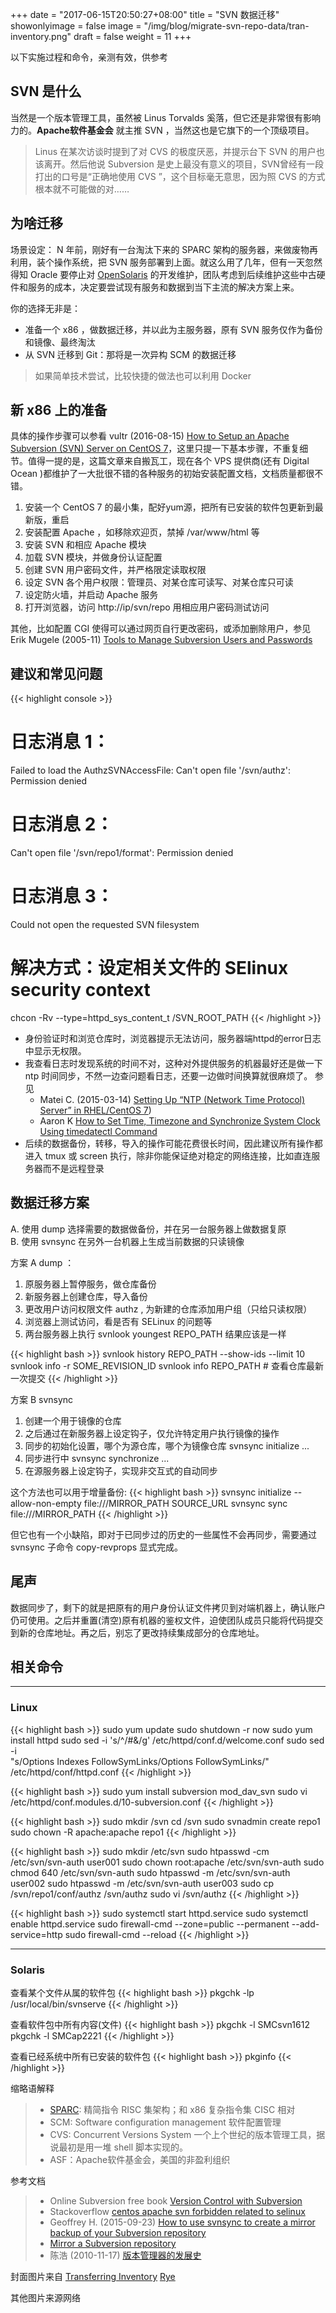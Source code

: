 +++
date = "2017-06-15T20:50:27+08:00"
title = "SVN 数据迁移"
showonlyimage = false
image = "/img/blog/migrate-svn-repo-data/tran-inventory.png"
draft = false
weight = 11
+++

以下实施过程和命令，亲测有效，供参考
<!--more-->

## SVN 是什么
当然是一个版本管理工具，虽然被 Linus Torvalds 奚落，但它还是非常很有影响力的。**Apache软件基金会** 就主推 SVN ，当然这也是它旗下的一个顶级项目。

> Linus 在某次访谈时提到了对 CVS 的极度厌恶，并提示台下 SVN 的用户也该离开。然后他说  Subversion 是史上最没有意义的项目，SVN曾经有一段打出的口号是“正确地使用 CVS ”，这个目标毫无意思，因为照 CVS 的方式根本就不可能做的对……

## 为啥迁移

场景设定： N 年前，刚好有一台淘汰下来的 SPARC 架构的服务器，来做废物再利用，装个操作系统，把 SVN 服务部署到上面。就这么用了几年，但有一天忽然得知 Oracle 要停止对 [OpenSolaris](https://en.wikipedia.org/wiki/Solaris_(operating_system)) 的开发维护，团队考虑到后续维护这些中古硬件和服务的成本，决定要尝试现有服务和数据到当下主流的解决方案上来。

你的选择无非是：

- 准备一个 x86 ，做数据迁移，并以此为主服务器，原有 SVN 服务仅作为备份和镜像、最终淘汰
- 从 SVN 迁移到 Git：那将是一次异构 SCM 的数据迁移

> 如果简单技术尝试，比较快捷的做法也可以利用 Docker

## 新 x86 上的准备

具体的操作步骤可以参看 vultr (2016-08-15) [How to Setup an Apache Subversion (SVN) Server on CentOS 7](https://www.vultr.com/docs/how-to-setup-an-apache-subversion-svn-server-on-centos-7)，这里只提一下基本步骤，不重复细节。值得一提的是，这篇文章来自搬瓦工，现在各个 VPS 提供商(还有 Digital Ocean )都维护了一大批很不错的各种服务的初始安装配置文档，文档质量都很不错。

1. 安装一个 CentOS 7 的最小集，配好yum源，把所有已安装的软件包更新到最新版，重启
2. 安装配置 Apache ，如移除欢迎页，禁掉 /var/www/html 等
3. 安装 SVN 和相应 Apache 模块
4. 加载 SVN 模块，并做身份认证配置
5. 创建 SVN 用户密码文件，并严格限定读取权限
6. 设定 SVN 各个用户权限：管理员、对某仓库可读写、对某仓库只可读
7. 设定防火墙，并启动 Apache 服务
8. 打开浏览器，访问 http://ip/svn/repo 用相应用户密码测试访问

其他，比如配置 CGI 使得可以通过网页自行更改密码，或添加删除用户，参见 Erik Mugele (2005-11) [Tools to Manage Subversion Users and Passwords](http://www.teuton.org/~ejm/svnpasswd/)

## 建议和常见问题

{{< highlight console >}}
# 日志消息 1：
  Failed to load the AuthzSVNAccessFile:
      Can't open file '/svn/authz': Permission denied

# 日志消息 2：
  Can't open file '/svn/repo1/format': Permission denied

# 日志消息 3：
  Could not open the requested SVN filesystem

# 解决方式：设定相关文件的 SElinux security context
chcon -Rv --type=httpd_sys_content_t /SVN_ROOT_PATH
{{< /highlight >}}

- 身份验证时和浏览仓库时，浏览器提示无法访问，服务器端httpd的error日志中显示无权限。
- 我查看日志时发现系统的时间不对，这种对外提供服务的机器最好还是做一下 ntp 时间同步，不然一边查问题看日志，还要一边做时间换算就很麻烦了。
参见
  - Matei C. (2015-03-14) [Setting Up “NTP (Network Time Protocol) Server” in RHEL/CentOS 7](https://www.tecmint.com/install-ntp-server-in-centos/))
  - Aaron K [How to Set Time, Timezone and Synchronize System Clock Using timedatectl Command](https://www.tecmint.com/set-time-timezone-and-synchronize-time-using-timedatectl-command/)  
- 后续的数据备份，转移，导入的操作可能花费很长时间，因此建议所有操作都进入 tmux 或  screen 执行，除非你能保证绝对稳定的网络连接，比如直连服务器而不是远程登录

## 数据迁移方案

A. 使用 dump 选择需要的数据做备份，并在另一台服务器上做数据复原  
B. 使用 svnsync 在另外一台机器上生成当前数据的只读镜像

方案 A dump ：

1. 原服务器上暂停服务，做仓库备份
2. 新服务器上创建仓库，导入备份
3. 更改用户访问权限文件 authz , 为新建的仓库添加用户组（只给只读权限）
4. 浏览器上测试访问，看是否有 SELinux 的问题等
5. 两台服务器上执行 svnlook youngest REPO_PATH 结果应该是一样

{{< highlight bash >}}
svnlook history REPO_PATH --show-ids --limit 10
svnlook info -r SOME_REVISION_ID
svnlook info REPO_PATH # 查看仓库最新一次提交
{{< /highlight >}}  

方案 B svnsync

1. 创建一个用于镜像的仓库
2. 之后通过在新服务器上设定钩子，仅允许特定用户执行镜像的操作
3. 同步的初始化设置，哪个为源仓库，哪个为镜像仓库 svnsync initialize ...
4. 同步进行中 svnsync synchronize ...
5. 在源服务器上设定钩子，实现非交互式的自动同步

这个方法也可以用于增量备份:
{{< highlight bash >}}
svnsync initialize --allow-non-empty file:///MIRROR_PATH SOURCE_URL
svnsync sync file:///MIRROR_PATH
{{< /highlight >}}

但它也有一个小缺陷，即对于已同步过的历史的一些属性不会再同步，需要通过 svnsync 子命令 copy-revprops 显式完成。

## 尾声

数据同步了，剩下的就是把原有的用户身份认证文件拷贝到对端机器上，确认账户仍可使用。之后并重置(清空)原有机器的鉴权文件，迫使团队成员只能将代码提交到新的仓库地址。再之后，别忘了更改持续集成部分的仓库地址。

## 相关命令

---

### Linux

{{< highlight bash >}}
sudo yum update
sudo shutdown -r now
sudo yum install httpd
sudo sed -i 's/^/#&/g' /etc/httpd/conf.d/welcome.conf
sudo sed -i \
  "s/Options Indexes FollowSymLinks/Options FollowSymLinks/" \
  /etc/httpd/conf/httpd.conf
{{< /highlight >}}

{{< highlight bash >}}
sudo yum install subversion mod_dav_svn
sudo vi /etc/httpd/conf.modules.d/10-subversion.conf
{{< /highlight >}}

{{< highlight bash >}}
sudo mkdir /svn
cd /svn
sudo svnadmin create repo1
sudo chown -R apache:apache repo1
{{< /highlight >}}

{{< highlight bash >}}
sudo mkdir /etc/svn
sudo htpasswd -cm /etc/svn/svn-auth user001
sudo chown root:apache /etc/svn/svn-auth
sudo chmod 640 /etc/svn/svn-auth
sudo htpasswd -m /etc/svn/svn-auth user002
sudo htpasswd -m /etc/svn/svn-auth user003
sudo cp /svn/repo1/conf/authz /svn/authz
sudo vi /svn/authz
{{< /highlight >}}

{{< highlight bash >}}
sudo systemctl start httpd.service
sudo systemctl enable httpd.service
sudo firewall-cmd --zone=public --permanent --add-service=http
sudo firewall-cmd --reload
{{< /highlight >}}

---

### Solaris

查看某个文件从属的软件包
{{< highlight bash >}}
pkgchk -lp /usr/local/bin/svnserve
{{< /highlight >}}

查看软件包中所有内容(文件)
{{< highlight bash >}}
pkgchk -l SMCsvn1612
pkgchk -l SMCap2221
{{< /highlight >}}

查看已经系统中所有已安装的软件包
{{< highlight bash >}}
pkginfo
{{< /highlight >}}


缩略语解释

> - [SPARC](https://en.wikipedia.org/wiki/SPARC): 精简指令 RISC 集架构；和 x86 复杂指令集 CISC 相对
> - SCM: Software configuration management 软件配置管理
> - CVS: Concurrent Versions System 一个上个世纪的版本管理工具，据说最初是用一堆 shell 脚本实现的。
> - ASF：Apache软件基金会，美国的非盈利组织

参考文档

> - Online Subversion free book [Version Control with Subversion](http://svnbook.red-bean.com/)
> - Stackoverflow [centos apache svn forbidden related to selinux](https://stackoverflow.com/a/40891894)
> - Geoffrey H. (2015-09-23) [How to use svnsync to create a mirror backup of your Subversion repository](http://www.cardinalpath.com/how-to-use-svnsync-to-create-a-mirror-backup-of-your-subversion-repository/)
> - [Mirror a Subversion repository](http://www.microhowto.info/howto/mirror_a_subversion_repository.html)
> - 陈浩 (2010-11-17) [版本管理器的发展史](http://coolshell.cn/articles/3288.html)

封面图片来自 [Transferring Inventory](https://dribbble.com/shots/2764840-Transferring-Inventory) <a href="https://dribbble.com/Coleman811"><i class="fa fa-dribbble" aria-hidden="true"></i> Rye</a>  

其他图片来源网络
